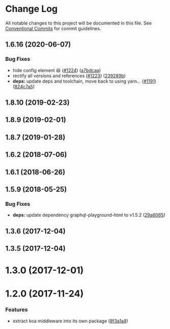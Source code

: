 # Change Log

All notable changes to this project will be documented in this file.
See [Conventional Commits](https://conventionalcommits.org) for commit guidelines.

## 1.6.16 (2020-06-07)


### Bug Fixes

* hide config element 😆 ([#1224](https://github.com/graphcool/graphql-playground/issues/1224)) ([a7bdcaa](https://github.com/graphcool/graphql-playground/commit/a7bdcaa669f21603ded80bb9c59c4ab41597161a))
* rectify all versions and references ([#1223](https://github.com/graphcool/graphql-playground/issues/1223)) ([239289b](https://github.com/graphcool/graphql-playground/commit/239289b3e9da1744b23b7ef2694b1ed6370e3c16))
* **deps:** update deps and toolchain, move back to using yarn… ([#1191](https://github.com/graphcool/graphql-playground/issues/1191)) ([824c7a5](https://github.com/graphcool/graphql-playground/commit/824c7a57f0284f022726a8b8840aafc3e8720ccd))



## 1.8.10 (2019-02-23)



## 1.8.9 (2019-02-01)



## 1.8.7 (2019-01-28)



## 1.6.2 (2018-07-06)



## 1.6.1 (2018-06-26)



## 1.5.9 (2018-05-25)


### Bug Fixes

* **deps:** update dependency graphql-playground-html to v1.5.2 ([29a6065](https://github.com/graphcool/graphql-playground/commit/29a6065f5c93d5efebb9c80549ef5467cc80da54))



## 1.3.6 (2017-12-04)



## 1.3.5 (2017-12-04)



# 1.3.0 (2017-12-01)



# 1.2.0 (2017-11-24)


### Features

* extract koa middleware into its own package ([8f3a1a8](https://github.com/graphcool/graphql-playground/commit/8f3a1a81468e909f3ff7ac4f61efe62844a226bb))
